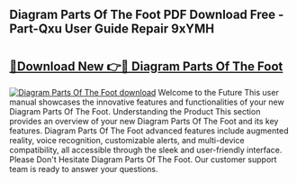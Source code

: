 ## Diagram Parts Of The Foot PDF Download Free - Part-Qxu User Guide Repair 9xYMH

# <h2><a href="http://dfo49p.blite.top/?on=Diagram+Parts+Of+The+Foot">🔗Download New 👉🔴 Diagram Parts Of The Foot</a></h2>

[![Diagram Parts Of The Foot download](https://i.imgur.com/lujVjoI.png)](http://dfo49p.blite.top/?on=Diagram+Parts+Of+The+Foot)
Welcome to the Future This user manual showcases the innovative features and functionalities of your new Diagram Parts Of The Foot. Understanding the Product This section provides an overview of your new Diagram Parts Of The Foot and its key features. Diagram Parts Of The Foot advanced features include augmented reality, voice recognition, customizable alerts, and multi-device compatibility, all accessible through the sleek and user-friendly interface. Please Don't Hesitate Diagram Parts Of The Foot. Our customer support team is ready to answer your questions.

